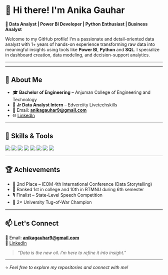 # 👋 Hi there! I'm Anika Gauhar

**🎯 Data Analyst | Power BI Developer | Python Enthusiast | Business Analyst**

Welcome to my GitHub profile! I'm a passionate and detail-oriented data analyst with 1+ years of hands-on experience transforming raw data into meaningful insights using tools like **Power BI**, **Python** and **SQL**. I specialize in dashboard creation, data modeling, and decision-support analytics.

---

---

## 🧠 About Me

- 🎓 **Bachelor of Engineering** – Anjuman College of Engineering and Technology  
- 💼 **Jr Data Analyst Intern** – Edverciity Livetechskills  
- 📧 Email: **anikagauhar9@gmail.com**  
- 🌐 [LinkedIn](https://www.linkedin.com/in/anika-gauhar)

---

## 🚀 Skills & Tools

<p align="left">
  <img src="https://img.shields.io/badge/Pandas-150458?style=for-the-badge&logo=pandas&logoColor=white"/>
  <img src="https://img.shields.io/badge/Numpy-013243?style=for-the-badge&logo=numpy&logoColor=white"/>
  <img src="https://img.shields.io/badge/Python-3776AB?style=for-the-badge&logo=python&logoColor=white"/>
  <img src="https://img.shields.io/badge/Jupyter-F37626?style=for-the-badge&logo=jupyter&logoColor=white"/>
  <img src="https://img.shields.io/badge/TensorFlow-FF6F00?style=for-the-badge&logo=tensorflow&logoColor=white"/>
  <img src="https://img.shields.io/badge/MySQL-4479A1?style=for-the-badge&logo=mysql&logoColor=white"/>
  <img src="https://img.shields.io/badge/SQLite-003B57?style=for-the-badge&logo=sqlite&logoColor=white"/>
  <img src="https://img.shields.io/badge/PowerBI-F2C811?style=for-the-badge&logo=powerbi&logoColor=black"/>
</p>

---

 

## 🏆 Achievements

- 🥈 2nd Place – IEOM 4th International Conference (Data Storytelling)  
- 🥇 Ranked 1st in college and 10th in RTMNU during 6th semester
- 🎙️ Finalist – State-Level Speech Competition
- 💪 2× University Tug-of-War Champion

---

## 📫 Let's Connect

📧 Email: **anikagauhar9@gmail.com**  
🔗 [LinkedIn](https://www.linkedin.com/in/anika-gauhar)

> *“Data is the new oil. I’m here to refine it into insight.”*

---

⭐ *Feel free to explore my repositories and connect with me!*
